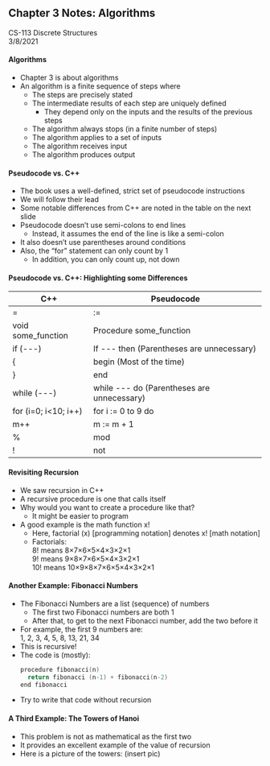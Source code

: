 ## Chapter 3 Notes: Algorithms
CS-113 Discrete Structures  
3/8/2021

#### Algorithms
- Chapter 3 is about algorithms
- An algorithm is a finite sequence of steps where
  - The steps are precisely stated
  - The intermediate results of each step are uniquely defined
    - They depend only on the inputs and the results of the previous steps
  - The algorithm always stops (in a finite number of steps)
  - The algorithm applies to a set of inputs
  - The algorithm receives input
  - The algorithm produces output

#### Pseudocode vs. C++
- The book uses a well-defined, strict set of pseudocode instructions
- We will follow their lead
- Some notable differences from C++ are noted in the table on the next slide
- Pseudocode doesn’t use semi-colons to end lines
  - Instead, it assumes the end of the line is like a semi-colon
- It also doesn’t use parentheses around conditions
- Also, the “for” statement can only count by 1
  - In addition, you can only count up, not down

#### Pseudocode vs. C++: Highlighting some Differences
|     C++    	|     Pseudocode    	|
|-	|-	|
|     =    	|     :=    	|
|     void   some_function    	|     Procedure   some_function    	|
|     if   (---)    	|     If   --- then  (Parentheses are unnecessary)    	|
|     {    	|     begin  (Most of the time)    	|
|     }    	|     end    	|
|     while   (---)    	|     while   --- do (Parentheses are unnecessary)    	|
|     for   (i=0;  i<10;  i++)    	|     for   i :=   0 to 9 do    	|
|     m++    	|     m   := m + 1    	|
|     %    	|     mod    	|
|     !    	|     not    	|

#### Revisiting Recursion
- We saw recursion in C++
- A recursive procedure is one that calls itself
- Why would you want to create a procedure like that?
  - It might be easier to program
- A good example is the math function x!
  - Here, factorial (x) [programming notation] denotes x! [math notation]  
  - Factorials:  
  8! means 8×7×6×5×4×3×2×1  
  9! means 9×8×7×6×5×4×3×2×1  
  10! means 10×9×8×7×6×5×4×3×2×1  

#### Another Example: Fibonacci Numbers
- The Fibonacci Numbers are a list (sequence) of numbers
  - The first two Fibonacci numbers are both 1
  - After that, to get to the next Fibonacci number, add the two before it
- For example, the first 9 numbers are:  
  1, 2, 3, 4, 5, 8, 13, 21, 34
- This is recursive!
- The code is (mostly):
  ```cpp
  procedure fibonacci(n)
    return fibonacci (n-1) + fibonacci(n-2)
  end fibonacci
  ```
- Try to write that code without recursion

#### A Third Example: The Towers of Hanoi
- This problem is not as mathematical as the first two
- It provides an excellent example of the value of recursion
- Here is a picture of the towers: (insert pic)
